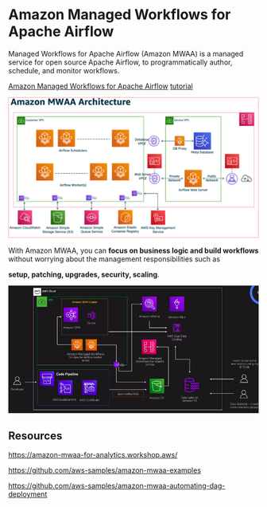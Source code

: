 # Amazon Managed Workflows for Apache Airflow

Managed Workflows for Apache Airflow (Amazon MWAA) is a managed service for open source Apache Airflow, to programmatically author, schedule, and monitor workflows.

[Amazon Managed Workflows for Apache Airflow](https://aws.amazon.com/managed-workflows-for-apache-airflow/) [tutorial](https://docs.aws.amazon.com/mwaa/latest/userguide/quick-start.html)

![MWAA](pics/mwaa.PNG)

With Amazon MWAA, you can **focus on business logic and build workflows** without worrying about the management responsibilities such as

**setup, patching, upgrades, security, scaling**.


![MWAADL](pics/mwaadl.png)

## Resources

https://amazon-mwaa-for-analytics.workshop.aws/

https://github.com/aws-samples/amazon-mwaa-examples

https://github.com/aws-samples/amazon-mwaa-automating-dag-deployment
